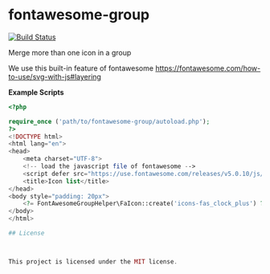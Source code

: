# fontawesome-group
[![Build Status](https://travis-ci.org/locddspkt/fontawesome-group.svg?branch=master)](https://travis-ci.org/locddspkt/fontawesome-group)

Merge more than one icon in a group

We use this built-in feature of fontawesome https://fontawesome.com/how-to-use/svg-with-js#layering


**Example Scripts**
```php
<?php 

require_once ('path/to/fontawesome-group/autoload.php');
?>
<!DOCTYPE html>
<html lang="en">
<head>
    <meta charset="UTF-8">
    <!-- load the javascript file of fontawesome -->
    <script defer src="https://use.fontawesome.com/releases/v5.0.10/js/all.js" integrity="sha384-slN8GvtUJGnv6ca26v8EzVaR9DC58QEwsIk9q1QXdCU8Yu8ck/tL/5szYlBbqmS+" crossorigin="anonymous"></script>
    <title>Icon list</title>
</head>
<body style="padding: 20px">
    <?= FontAwesomeGroupHelper\FaIcon::create('icons-fas_clock_plus') ?>
</body>
</html>

## License



This project is licensed under the MIT license.
